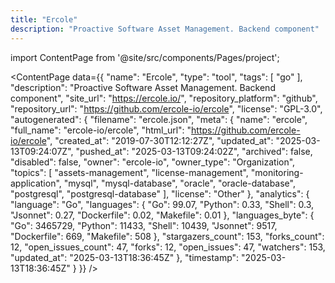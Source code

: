 ```yaml
---
title: "Ercole"
description: "Proactive Software Asset Management. Backend component"
---
```

import ContentPage from '@site/src/components/Pages/project';

<ContentPage
    data={{
  "name": "Ercole",
  "type": "tool",
  "tags": [
    "go"
  ],
  "description": "Proactive Software Asset Management. Backend component",
  "site_url": "https://ercole.io/",
  "repository_platform": "github",
  "repository_url": "https://github.com/ercole-io/ercole",
  "license": "GPL-3.0",
  "autogenerated": {
    "filename": "ercole.json",
    "meta": {
      "name": "ercole",
      "full_name": "ercole-io/ercole",
      "html_url": "https://github.com/ercole-io/ercole",
      "created_at": "2019-07-30T12:12:27Z",
      "updated_at": "2025-03-13T09:24:07Z",
      "pushed_at": "2025-03-13T09:24:02Z",
      "archived": false,
      "disabled": false,
      "owner": "ercole-io",
      "owner_type": "Organization",
      "topics": [
        "assets-management",
        "license-management",
        "monitoring-application",
        "mysql",
        "mysql-database",
        "oracle",
        "oracle-database",
        "postgresql",
        "postgresql-database"
      ],
      "license": "Other"
    },
    "analytics": {
      "language": "Go",
      "languages": {
        "Go": 99.07,
        "Python": 0.33,
        "Shell": 0.3,
        "Jsonnet": 0.27,
        "Dockerfile": 0.02,
        "Makefile": 0.01
      },
      "languages_byte": {
        "Go": 3465729,
        "Python": 11433,
        "Shell": 10439,
        "Jsonnet": 9517,
        "Dockerfile": 669,
        "Makefile": 508
      },
      "stargazers_count": 153,
      "forks_count": 12,
      "open_issues_count": 47,
      "forks": 12,
      "open_issues": 47,
      "watchers": 153,
      "updated_at": "2025-03-13T18:36:45Z"
    },
    "timestamp": "2025-03-13T18:36:45Z"
  }
}}
/>
